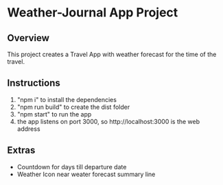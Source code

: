 # Weather-Journal App Project

## Overview
This project creates a Travel App with weather forecast for the time of the travel.

## Instructions
1) "npm i" to install the dependencies
2) "npm run build" to create the dist folder
3) "npm start" to run the app
4) the app listens on port 3000, so http://localhost:3000 is the web address

## Extras
* Countdown for days till departure date
* Weather Icon near weater forecast summary line
